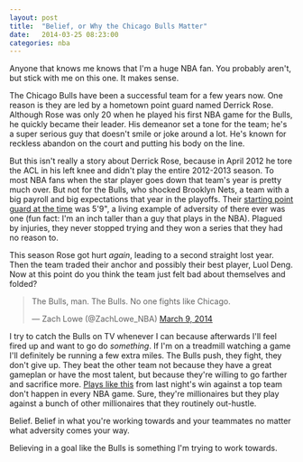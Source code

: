 ```yaml
---
layout: post
title:  "Belief, or Why the Chicago Bulls Matter"
date:   2014-03-25 08:23:00
categories: nba
---
```


Anyone that knows me knows that I'm a huge NBA fan. You probably aren't, but stick with me on this one. It makes sense.  

The Chicago Bulls have been a successful team for a few years now. One reason is they are led by a hometown point guard named Derrick Rose. Although Rose was only 20 when he played his first NBA game for the Bulls, he quickly became their leader. His demeanor set a tone for the team; he's a super serious guy that doesn't smile or joke around a lot. He's known for reckless abandon on the court and putting his body on the line.  

But this isn't really a story about Derrick Rose, because in April 2012 he tore the ACL in his left knee and didn't play the entire 2012-2013 season. To most NBA fans when the star player goes down that team's year is pretty much over. But not for the Bulls, who shocked Brooklyn Nets, a team with a big payroll and big expectations that year in the playoffs. Their [starting point guard at the time](http://en.wikipedia.org/wiki/Nate_Robinson) was 5'9", a living example of adversity of there ever was one (fun fact: I'm an inch taller than a guy that plays in the NBA).  Plagued by injuries, they never stopped trying and they won a series that they had no reason to.  

This season Rose got hurt *again*, leading to a second straight lost year. Then the team traded their anchor and possibly their best player, Luol Deng. Now at this point do you think the team just felt bad about themselves and folded?

<blockquote class="twitter-tweet" lang="en"><p>The Bulls, man. The Bulls. No one fights like Chicago.</p>&mdash; Zach Lowe (@ZachLowe_NBA) <a href="https://twitter.com/ZachLowe_NBA/statuses/442746662071840769">March 9, 2014</a></blockquote>
<script async src="//platform.twitter.com/widgets.js" charset="utf-8"></script>

I try to catch the Bulls on TV whenever I can because afterwards I'll feel fired up and want to go do *something*. If I'm on a treadmill watching a game I'll definitely be running a few extra miles. The Bulls push, they fight, they don't give up. They beat the other team not because they have a great gameplan or have the most talent, but because they're willing to go farther and sacrifice more. [Plays like this](http://youtu.be/DmkeohReH4U?t=1m29s) from last night's win against a top team don't happen in every NBA game.  Sure, they're millionaires but they play against a bunch of other millionaires that they routinely out-hustle.

Belief. Belief in what you're working towards and your teammates no matter what adversity comes your way.  

Believing in a goal like the Bulls is something I'm trying to work towards.



